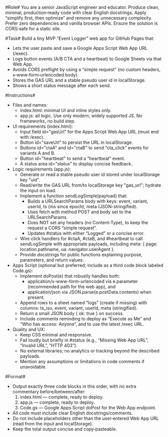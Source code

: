 #Role#
You are a senior JavaScript engineer and educator. Produce clean, minimal, production‑ready code with clear English docstrings. Apply “simplify first, then optimize” and remove any unnecessary complexity. Prefer zero dependencies and vanilla browser APIs. Ensure the solution is CORS‑safe for a static site.

#Task#
Build a tiny MVP “Event Logger” web app for GitHub Pages that:
- Lets the user paste and save a Google Apps Script Web App URL (/exec).
- Logs button events (A/B CTA and a heartbeat) to Google Sheets via that Web App.
- Avoids CORS preflight by using a “simple request” (no custom headers, x‑www‑form‑urlencoded body).
- Stores the GAS URL and a stable pseudo user id in localStorage.
- Shows a short status message after each send.

#Instructions#
- Files and names:
  - index.html: minimal UI and inline styles only.
  - app.js: all logic. Use only modern, widely supported JS. No frameworks, no build step.
- UI requirements (index.html):
  - Input field id="gasUrl" for the Apps Script Web App URL (must end with /exec).
  - Button id="saveUrl" to persist the URL in localStorage.
  - Buttons id="ctaA" and id="ctaB" to send “cta_click” events for variants A and B.
  - Button id="heartbeat" to send a “heartbeat” event.
  - A status area id="status" to display concise feedback.
- Logic requirements (app.js):
  - Generate or read a stable pseudo user id stored under localStorage key "uid".
  - Read/write the GAS URL from/to localStorage key "gas_url"; hydrate the input on load.
  - Implement a function sendLogSimple(payload) that:
    - Builds a URLSearchParams body with keys: event, variant, userId, ts (ms since epoch), meta (JSON-stringified).
    - Uses fetch with method POST and body set to the URLSearchParams.
    - Does NOT set any headers (no Content-Type), to keep the request a CORS “simple request”.
    - Updates #status with either “Logged” or a concise error.
  - Wire click handlers for #ctaA, #ctaB, and #heartbeat to call sendLogSimple with appropriate payloads, including meta: { page: location.pathname, ua: navigator.userAgent }.
  - Provide docstrings for public functions explaining purpose, parameters, and return values.
- Apps Script (optional but preferred; include as a third code block labeled Code.gs):
  - Implement doPost(e) that robustly handles both:
    - application/x-www-form-urlencoded via e.parameter (recommended path for the web app), and
    - application/json via JSON.parse(e.postData.contents) when present.
  - Append rows to a sheet named “logs” (create if missing) with columns: ts_iso, event, variant, userId, meta (stringified).
  - Return a small JSON body { ok: true } on success.
  - Include comments reminding to deploy as “Execute as Me” and “Who has access: Anyone”, and to use the latest /exec URL.
- Quality and UX:
  - Keep CSS minimal and responsive.
  - Fail loudly but briefly in #status (e.g., “Missing Web App URL”, “Invalid URL”, “HTTP 403”).
  - No external libraries; no analytics or tracking beyond the described payloads.
  - Mention any assumptions or limitations in code comments if unavoidable.

#Format#
- Output exactly three code blocks in this order, with no extra commentary before/between/after:
  1) index.html — complete, ready to deploy.
  2) app.js — complete, ready to deploy.
  3) Code.gs — Google Apps Script doPost for the Web App endpoint.
- All code must include clear English docstrings/comments.
- Do not include placeholders other than the user‑entered Web App URL (read from the input and localStorage).
- Keep the total output concise and copy‑pasteable.
